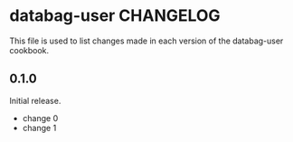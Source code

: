 # databag-user CHANGELOG

This file is used to list changes made in each version of the databag-user cookbook.

## 0.1.0

Initial release.

- change 0
- change 1

